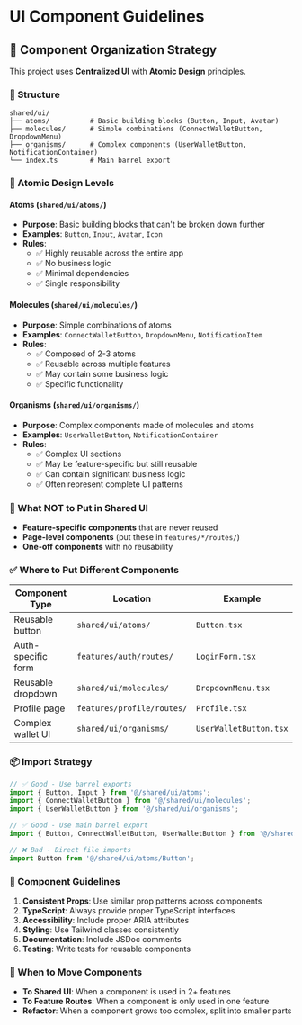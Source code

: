 # UI Component Guidelines

## 🎯 Component Organization Strategy

This project uses **Centralized UI** with **Atomic Design** principles.

### 📁 Structure

```
shared/ui/
├── atoms/          # Basic building blocks (Button, Input, Avatar)
├── molecules/      # Simple combinations (ConnectWalletButton, DropdownMenu)
├── organisms/      # Complex components (UserWalletButton, NotificationContainer)
└── index.ts        # Main barrel export
```

### 🧩 Atomic Design Levels

#### **Atoms** (`shared/ui/atoms/`)

- **Purpose**: Basic building blocks that can't be broken down further
- **Examples**: `Button`, `Input`, `Avatar`, `Icon`
- **Rules**:
  - ✅ Highly reusable across the entire app
  - ✅ No business logic
  - ✅ Minimal dependencies
  - ✅ Single responsibility

#### **Molecules** (`shared/ui/molecules/`)

- **Purpose**: Simple combinations of atoms
- **Examples**: `ConnectWalletButton`, `DropdownMenu`, `NotificationItem`
- **Rules**:
  - ✅ Composed of 2-3 atoms
  - ✅ Reusable across multiple features
  - ✅ May contain some business logic
  - ✅ Specific functionality

#### **Organisms** (`shared/ui/organisms/`)

- **Purpose**: Complex components made of molecules and atoms
- **Examples**: `UserWalletButton`, `NotificationContainer`
- **Rules**:
  - ✅ Complex UI sections
  - ✅ May be feature-specific but still reusable
  - ✅ Can contain significant business logic
  - ✅ Often represent complete UI patterns

### 🚫 What NOT to Put in Shared UI

- **Feature-specific components** that are never reused
- **Page-level components** (put these in `features/*/routes/`)
- **One-off components** with no reusability

### ✅ Where to Put Different Components

| Component Type     | Location                   | Example                |
| ------------------ | -------------------------- | ---------------------- |
| Reusable button    | `shared/ui/atoms/`         | `Button.tsx`           |
| Auth-specific form | `features/auth/routes/`    | `LoginForm.tsx`        |
| Reusable dropdown  | `shared/ui/molecules/`     | `DropdownMenu.tsx`     |
| Profile page       | `features/profile/routes/` | `Profile.tsx`          |
| Complex wallet UI  | `shared/ui/organisms/`     | `UserWalletButton.tsx` |

### 📦 Import Strategy

```typescript
// ✅ Good - Use barrel exports
import { Button, Input } from '@/shared/ui/atoms';
import { ConnectWalletButton } from '@/shared/ui/molecules';
import { UserWalletButton } from '@/shared/ui/organisms';

// ✅ Good - Use main barrel export
import { Button, ConnectWalletButton, UserWalletButton } from '@/shared/ui';

// ❌ Bad - Direct file imports
import Button from '@/shared/ui/atoms/Button';
```

### 🎨 Component Guidelines

1. **Consistent Props**: Use similar prop patterns across components
2. **TypeScript**: Always provide proper TypeScript interfaces
3. **Accessibility**: Include proper ARIA attributes
4. **Styling**: Use Tailwind classes consistently
5. **Documentation**: Include JSDoc comments
6. **Testing**: Write tests for reusable components

### 🔄 When to Move Components

- **To Shared UI**: When a component is used in 2+ features
- **To Feature Routes**: When a component is only used in one feature
- **Refactor**: When a component grows too complex, split into smaller parts
